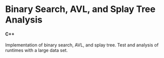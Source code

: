 # Binary Search, AVL, and Splay Tree Analysis
#### C++

Implementation of binary search, AVL, and splay tree. Test and analysis of runtimes with a large data set.
